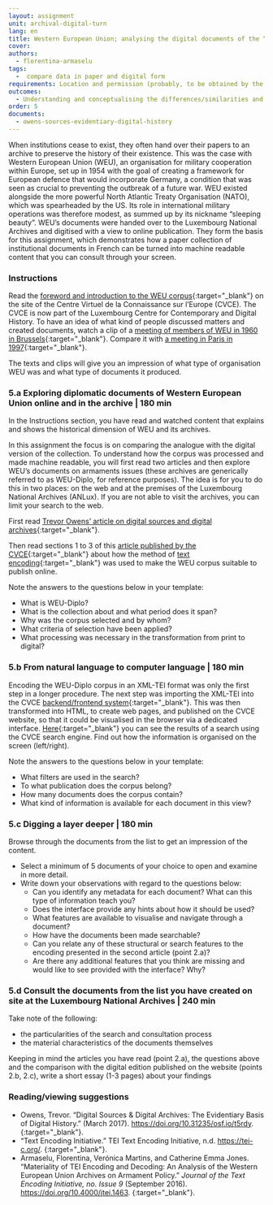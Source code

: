 ```yaml
---
layout: assignment
unit: archival-digital-turn
lang: en
title: Western European Union; analysing the digital documents of the “sleeping beauty”    
cover:
authors: 
  - florentina-armaselu
tags:
  -  compare data in paper and digital form
requirements: Location and permission (probably, to be obtained by the lecturer beforehand) allowing the students to visit ANLUX and to consult the collection, Internet access to the digital edition and the related materials.
outcomes:
  - Understanding and conceptualising the differences/similarities and the factors at play in the transformation process from print to digital historical sources
order: 5
documents:
  - owens-sources-evidentiary-digital-history
---
```


When institutions cease to exist, they often hand over their papers to an archive to preserve the history of their existence. This was the case with Western European Union (WEU), an organisation for military cooperation within Europe, set up in 1954 with the goal of creating a framework for European defence that would incorporate Germany, a condition that was seen as crucial to preventing the outbreak of a future war. WEU existed alongside the more powerful North Atlantic Treaty Organisation (NATO), which was spearheaded by the US. Its role in international military operations was therefore modest, as summed up by its nickname “sleeping beauty”. WEU’s documents were handed over to the Luxembourg National Archives and digitised with a view to online publication. They form the basis for this assignment, which demonstrates how a paper collection of institutional documents in French can be turned into machine readable content that you can consult through your screen.   

<!-- more -->

<!-- briefing-student -->

### Instructions
<!-- section-contents -->

Read the [foreword and introduction to the WEU corpus](https://www.cvce.eu/en/recherche/unit-content/-/unit/72d9869d-ff72-493e-a0e3-bedb3e671faa/fe555bab-5322-410b-98e5-96469d1a7de0){:target="_blank"} on the site of the Centre Virtuel de la Connaissance sur l’Europe (CVCE). The CVCE is now part of the Luxembourg Centre for Contemporary and Digital History. To have an idea of what kind of people discussed matters and created documents, watch a clip of a [meeting of members of WEU in 1960 in Brussels](http://ec.europa.eu/avservices/play.cfm?ref=I001677&lg=MUE&sublg=none&autoplay=false){:target="_blank"}. Compare it with [a meeting in Paris in 1997](https://www.youtube.com/watch?v=iFjISWWzZUY){:target="_blank"}.

The texts and clips will give you an impression of what type of organisation WEU was and what type of documents it produced.

<!-- section -->

### 5.a Exploring diplomatic documents of Western European Union online and in the archive | 180 min
<!-- section-contents -->

In the Instructions section, you have read and watched content that explains and shows the historical dimension of WEU and its archives.

In this assignment the focus is on comparing the analogue with the digital version of the collection. To understand how the corpus was processed and made machine readable, you will first read two articles and then explore WEU’s documents on armaments issues (these archives are generically referred to as WEU-Diplo, for reference purposes). The idea is for you to do this in two places: on the web and at the premises of the Luxembourg National Archives (ANLux). If you are not able to visit the archives, you can limit your search to the web. 

First read [Trevor Owens’ article on digital sources and digital archives](http://www.trevorowens.org/2015/12/digital-sources-digital-archives-the-evidentiary-basis-of-digital-history-draft/){:target="_blank"}.

Then read sections 1 to 3 of this [article published by the CVCE](https://journals.openedition.org/jtei/1463#tocto2n1){:target="_blank"} about how the method of [text encoding](http://www.tei-c.org){:target="_blank"} was used to make the WEU corpus suitable to publish online.   

Note the answers to the questions below in your template:
- What is WEU-Diplo?
- What is the collection about and what period does it span?
- Why was the corpus selected and by whom?
- What criteria of selection have been applied?
- What processing was necessary in the transformation from print to digital?

<!-- section -->

### 5.b From natural language to computer language | 180 min
<!-- section-contents -->

Encoding the WEU-Diplo corpus in an XML-TEI format was only the first step in a longer procedure. The next step was importing the XML-TEI into the CVCE [backend/frontend system](https://www.youtube.com/watch?v=LzL4I4Pt7GU){:target="_blank"}. This was then transformed into HTML, to create web pages, and published on the CVCE website, so that it could be visualised in the browser via a dedicated interface. [Here](https://www.cvce.eu/en/search?q=*&format=tei%2Bxml&publication=e7c423ed-a376-4a57-a415-f8519344e558){:target="_blank"} you can see the results of a search using the CVCE search engine. Find out how the information is organised on the screen (left/right).

Note the answers to the questions below in your template:
- What filters are used in the search?
- To what publication does the corpus belong?
- How many documents does the corpus contain?
- What kind of information is available for each document in this view?

<!-- section -->

### 5.c Digging a layer deeper | 180 min
<!-- section-contents -->

Browse through the documents from the list to get an impression of the content.
- Select a minimum of 5 documents of your choice to open and examine in more detail.
- Write down your observations with regard to the questions below:
  - Can you identify any metadata for each document? What can this type of information teach you?
  - Does the interface provide any hints about how it should be used?
  - What features are available to visualise and navigate through a document?
  - How have the documents been made searchable?
  - Can you relate any of these structural or search features to the encoding presented in the second article (point 2.a)?
  - Are there any additional features that you think are missing and would like to see provided with the interface? Why?

<!-- section -->

### 5.d Consult the documents from the list you have created on site at the Luxembourg National Archives | 240 min
<!-- section-contents -->

Take note of the following:
- the particularities of the search and consultation process
- the material characteristics of the documents themselves

Keeping in mind the articles you have read (point 2.a), the questions above and the comparison with the digital edition published on the website (points 2.b, 2.c), write a short essay (1-3 pages) about your findings

<!-- section -->

### Reading/viewing suggestions
<!-- section-contents -->

- Owens, Trevor. “Digital Sources & Digital Archives: The Evidentiary Basis of Digital History.” (March 2017). https://doi.org/10.31235/osf.io/t5rdy. {:target="_blank"}.
- “Text Encoding Initiative.” TEI Text Encoding Initiative, n.d. https://tei-c.org/. {:target="_blank"}.
- Armaselu, Florentina, Verónica Martins, and Catherine Emma Jones. “Materiality of TEI Encoding and Decoding: An Analysis of the Western European Union Archives on Armament Policy.” _Journal of the Text Encoding Initiative, no. Issue 9_ (September 2016). https://doi.org/10.4000/jtei.1463. {:target="_blank"}. 


<!-- briefing-teacher -->

